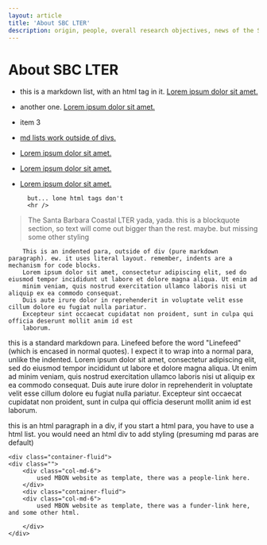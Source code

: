 ```yaml
---
layout: article
title: 'About SBC LTER'
description: origin, people, overall research objectives, news of the Santa Barbara Coastal LTER.
---
```


# About SBC LTER

- this is a markdown list, with an html tag in it.  <a href="{{site.url}}/about/supporters" target="_blank">Lorem ipsum dolor sit amet.</a>
- another one. <a href="{{site.url}}/about/supporters" target="_blank">Lorem ipsum dolor sit amet.</a>
- item 3



- <a href="{{site.url}}/about/supporters" target="_blank">md lists work outside of divs.</a> 
- <a href="{{site.url}}/about/supporters" target="_blank">Lorem ipsum dolor sit amet.</a> 
- <a href="{{site.url}}/about/supporters" target="_blank">Lorem ipsum dolor sit amet.</a> 
- <a href="{{site.url}}/about/supporters" target="_blank">Lorem ipsum dolor sit amet.</a> 
			 
		but... lone html tags don't	
		<hr />
		

<div class="">
	<!--	<h1 class="page-header">About<span class="text-muted"> SBC LTER</span></h1> -->
		<blockquote><p class="lead">The Santa Barbara Coastal LTER yada, yada. this is a 
			blockquote section, so text will come out bigger than the rest. maybe. but missing some other styling</p></blockquote>
</div>

		This is an indented para, outside of div (pure markdown paragraph). ew. it uses literal layout. remember, indents are a mechanism for code blocks. 
		Lorem ipsum dolor sit amet, consectetur adipiscing elit, sed do eiusmod tempor incididunt ut labore et dolore magna aliqua. Ut enim ad 
		minim veniam, quis nostrud exercitation ullamco laboris nisi ut aliquip ex ea commodo consequat. 
		Duis aute irure dolor in reprehenderit in voluptate velit esse cillum dolore eu fugiat nulla pariatur. 
		Excepteur sint occaecat cupidatat non proident, sunt in culpa qui officia deserunt mollit anim id est 
		laborum.


this is a standard markdown para.
Linefeed before the word "Linefeed" (which is encased in normal quotes). I expect it to wrap into a normal para, unlike the indented.
Lorem ipsum dolor sit amet, consectetur adipiscing elit, sed do eiusmod tempor incididunt ut labore et dolore magna aliqua. Ut enim ad
minim veniam, quis nostrud exercitation ullamco laboris nisi ut aliquip ex ea commodo consequat.
Duis aute irure dolor in reprehenderit in voluptate velit esse cillum dolore eu fugiat nulla pariatur.
Excepteur sint occaecat cupidatat non proident, sunt in culpa qui officia deserunt mollit anim id est
laborum. 




<div class="">
	<p>this is an html paragraph in a div, if you start a html para, you have to use a html list. you would need an html div to add styling (presuming md paras are default) </p>
</div>

	<div class="container-fluid">
	<div class="">
		<div class="col-md-6">
			used MBON website as template, there was a people-link here.
		</div>
		<div class="container-fluid">
		<div class="col-md-6">
			used MBON website as template, there was a funder-link here, and some other html.
			
		</div>
	</div>

